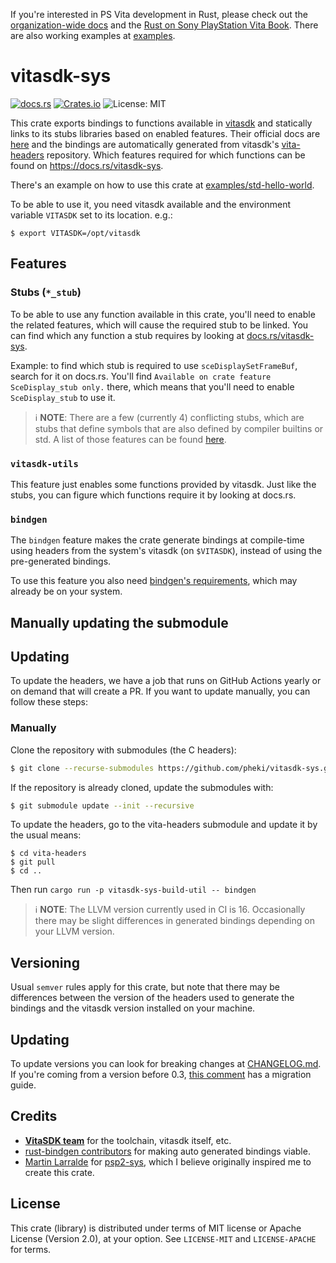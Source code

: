 If you're interested in PS Vita development in Rust, please check out the [organization-wide docs](https://github.com/vita-rust) and the [Rust on Sony PlayStation Vita Book](https://vita-rust.github.io/book/).
There are also working examples at [examples](https://github.com/vita-rust/examples).

# vitasdk-sys

[![docs.rs](https://docs.rs/vitasdk-sys/badge.svg)](https://docs.rs/vitasdk-sys/)
[![Crates.io](https://img.shields.io/crates/v/vitasdk-sys.svg)](https://crates.io/crates/vitasdk-sys)
![License: MIT](https://img.shields.io/crates/l/vitasdk-sys.svg)


This crate exports bindings to functions available in [vitasdk](https://vitasdk.org/) and statically links to its stubs libraries based on enabled features. Their official docs are [here](https://docs.vitasdk.org/) and the bindings are automatically generated from vitasdk's [vita-headers](https://github.com/vitasdk/vita-headers) repository. Which features required for which functions can be found on https://docs.rs/vitasdk-sys.

There's an example on how to use this crate at [examples/std-hello-world](examples/std-hello-world).

To be able to use it, you need vitasdk available and the environment variable `VITASDK` set to its location. e.g.:

```
$ export VITASDK=/opt/vitasdk
```

## Features

### Stubs (`*_stub`)

To be able to use any function available in this crate, you'll need to enable
the related features, which will cause the required stub to be linked. You can
find which any function a stub requires by looking at [docs.rs/vitasdk-sys](https://docs.rs/vitasdk-sys).

Example: to find which stub is required to use `sceDisplaySetFrameBuf`, search
for it on docs.rs. You'll find `Available on crate feature SceDisplay_stub only.`
there, which means that you'll need to enable `SceDisplay_stub` to use it.

> ℹ️ **NOTE**: There are a few (currently 4) conflicting stubs, which are stubs
that define symbols that are also defined by compiler builtins or std. A list of
 those features can be found [here](https://github.com/vita-rust/vitasdk-sys/blob/main/build-util/src/vita_headers_db.rs#L10).

### `vitasdk-utils`

This feature just enables some functions provided by vitasdk. Just like the
stubs, you can figure which functions require it by looking at docs.rs.

### `bindgen`

The `bindgen` feature makes the crate generate bindings at compile-time
using headers from the system's vitasdk (on `$VITASDK`), instead of using the
pre-generated bindings.

To use this feature you also need [bindgen's requirements](https://rust-lang.github.io/rust-bindgen/requirements.html),
which may already be on your system.

## Manually updating the submodule

## Updating

To update the headers, we have a job that runs on GitHub Actions yearly or on demand that will create a PR. If you want to update manually, you can follow these steps:

### Manually

Clone the repository with submodules (the C headers):

```sh
$ git clone --recurse-submodules https://github.com/pheki/vitasdk-sys.git
```

If the repository is already cloned, update the submodules with:

```sh
$ git submodule update --init --recursive
```

To update the headers, go to the vita-headers submodule and update it by the usual means:

```
$ cd vita-headers
$ git pull
$ cd ..
```

Then run `cargo run -p vitasdk-sys-build-util -- bindgen`

> ℹ️ **NOTE**: The LLVM version currently used in CI is 16. Occasionally there may be slight differences in generated bindings depending on your LLVM version.

## Versioning

Usual `semver` rules apply for this crate, but note that there may be differences between the version of the headers used to generate the bindings and the vitasdk version installed on your machine.

## Updating

To update versions you can look for breaking changes at [CHANGELOG.md](CHANGELOG.md).
If you're coming from a version before 0.3, [this comment](https://github.com/vita-rust/vitasdk-sys/issues/20#issuecomment-1782335568) has a migration guide.

## Credits

- [**VitaSDK team**](http://vitasdk.org/) for the toolchain, vitasdk itself, etc.
- [rust-bindgen contributors](https://github.com/rust-lang/rust-bindgen) for making auto generated bindings viable.
- [Martin Larralde](https://github.com/althonos) for [psp2-sys](https://github.com/vita-rust/psp2-sys), which I believe originally inspired me to create this crate.

## License

This crate (library) is distributed under terms of MIT license or Apache License (Version 2.0), at your option.
See `LICENSE-MIT` and `LICENSE-APACHE` for terms.
